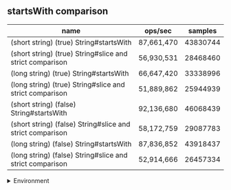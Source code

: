 ## startsWith comparison

|name|ops/sec|samples|
|-|-|-|
|(short string) (true) String#startsWith|87,661,470|43830744|
|(short string) (true) String#slice and strict comparison|56,930,531|28468460|
|(long string) (true) String#startsWith|66,647,420|33338996|
|(long string) (true) String#slice and strict comparison|51,889,862|25944939|
|(short string) (false) String#startsWith|92,136,680|46068439|
|(short string) (false) String#slice and strict comparison|58,172,759|29087783|
|(long string) (false) String#startsWith|87,836,852|43918437|
|(long string) (false) String#slice and strict comparison|52,914,666|26457334|


<details>
<summary>Environment</summary>

* __Machine:__ linux x64 | 4 vCPUs | 7.6GB Mem
* __Run:__ Wed Oct 15 2025 23:05:38 GMT+0000 (Coordinated Universal Time)
* __Node:__ `v24.10.0`
</details>

<!--
{"environment":{"platform":"linux","arch":"x64","cpus":4,"totalMemory":7.597843170166016},"benchmarks":[{"name":"(short string) (true) String#startsWith","samples":43830744,"opsSec":87661470.292383},{"name":"(short string) (true) String#slice and strict comparison","samples":28468460,"opsSec":56930531.36963077},{"name":"(long string) (true) String#startsWith","samples":33338996,"opsSec":66647420.028663814},{"name":"(long string) (true) String#slice and strict comparison","samples":25944939,"opsSec":51889862.84816005},{"name":"(short string) (false) String#startsWith","samples":46068439,"opsSec":92136680.82750303},{"name":"(short string) (false) String#slice and strict comparison","samples":29087783,"opsSec":58172759.746069856},{"name":"(long string) (false) String#startsWith","samples":43918437,"opsSec":87836852.74348164},{"name":"(long string) (false) String#slice and strict comparison","samples":26457334,"opsSec":52914666.94170666}]}-->
